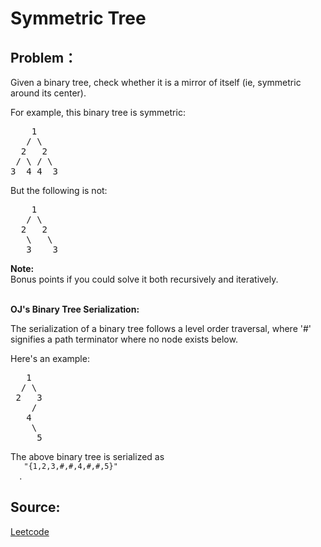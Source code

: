# Symmetric Tree

## Problem：

<div class="question-content">
 <p>
 </p>
 <p>
  Given a binary tree, check whether it is a mirror of itself (ie, symmetric around its center).
 </p>
 <p>
  For example, this binary tree is symmetric:
 </p>
 <pre>
    1
   / \
  2   2
 / \ / \
3  4 4  3
</pre>
 <p>
  But the following is not:
  <br/>
 </p>
 <pre>
    1
   / \
  2   2
   \   \
   3    3
</pre>
 <p>
  <b>
   Note:
  </b>
  <br/>
  Bonus points if you could solve it both recursively and iteratively.
 </p>
 <div class="spoilers">
  <br/>
  <b>
   OJ's Binary Tree Serialization:
  </b>
  <p>
   The serialization of a binary tree follows a level order traversal, where '#' signifies a path terminator where no node exists below.
  </p>
  <p>
   Here's an example:
   <br/>
  </p>
  <pre>
   1
  / \
 2   3
    /
   4
    \
     5
</pre>
  The above binary tree is serialized as
  <code>
   "{1,2,3,#,#,4,#,#,5}"
  </code>
  .
 </div>
</div>


## Source:
[Leetcode](https://leetcode.com/problems/symmetric-tree/)

